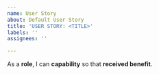 ```yaml
---
name: User Story
about: Default User Story
title: 'USER STORY: <TITLE>'
labels: ''
assignees: ''

---
```


As a **role**, I can **capability** so that **received benefit**.
